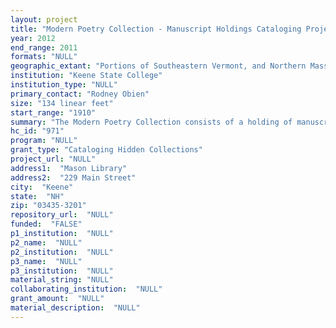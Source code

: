 ```yaml
--- 
layout: project 
title: "Modern Poetry Collection - Manuscript Holdings Cataloging Project"
year: 2012
end_range: 2011
formats: "NULL"
geographic_extant: "Portions of Southeastern Vermont, and Northern Massachusetts; New Hampshire; New England Region. Also Eastern Europe and East Asia"
institution: "Keene State College"
institution_type: "NULL"
primary_contact: "Rodney Obien"
size: "134 linear feet"
start_range: "1910"
summary: "The Modern Poetry Collection consists of a holding of manuscript materials that date roughly from 1910s to 2010s and that document the literary production and careers of poets in the Greater Monadnock Region (of New Hampshire, Vermont and Massachusetts), in New Hampshire, and in New England. Presently, the collection includes the papers of children's poet Edith Newlin Chase, William Doreski (poet and Robert Lowell scholar), Rodger Martin (poet and Worcester Review editor), former NH Poet Laureate Patricia Fargnoli, New Hampshire poet Jeffrey Friedman, and AWP Award-Winning Poet John Hodgen. The Modern Poetry Collection collects the records of small New England presses that specialize in poetry. The collection currently includes the records of Zephyr Press, a press based in Brookline, Mass. that specializes in poetry in translation of Eastern European and Asian poets and is best known for the first complete translation of the works of the Russian poet Anna Akhmatova. Keene State College plans for further expansion by collecting the literary manuscripts and papers of all former New Hampshire poet laureates, published regional and state poets, and the records of small presses and poetry and poetry-related organizations in the state and region."
hc_id: "971"
program: "NULL"
grant_type: "Cataloging Hidden Collections"
project_url: "NULL"
address1:  "Mason Library"
address2:  "229 Main Street"
city:  "Keene"
state:  "NH"
zip: "03435-3201"
repository_url:  "NULL"
funded:  "FALSE"
p1_institution:  "NULL"
p2_name:  "NULL"
p2_institution:  "NULL"
p3_name:  "NULL"
p3_institution:  "NULL"
material_string: "NULL"
collaborating_institution:  "NULL"
grant_amount:  "NULL"
material_description:  "NULL"
---
```


